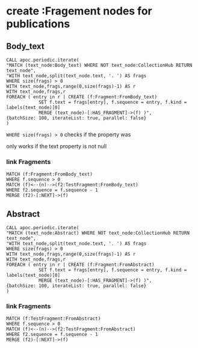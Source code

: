 # create :Fragement nodes for publications

## Body_text
```
CALL apoc.periodic.iterate(
"MATCH (text_node:Body_text) WHERE NOT text_node:CollectionHub RETURN text_node",
"WITH text_node,split(text_node.text, '. ') AS frags
WHERE size(frags) > 0
WITH text_node,frags,range(0,size(frags)-1) AS r
WITH text_node,frags,r
FOREACH ( entry in r | CREATE (f:Fragment:FromBody_text) 
			SET f.text = frags[entry], f.sequence = entry, f.kind = labels(text_node)[0]
			MERGE (text_node)-[:HAS_FRAGMENT]->(f) )",
{batchSize: 100, iterateList: true, parallel: false}
)
```

`WHERE size(frags) > 0` checks if the property was 
 
 only works if the text property is not null

### link Fragments
```
MATCH (f:Fragment:FromBody_text) 
WHERE f.sequence > 0
MATCH (f)<--(n)-->(f2:TestFragment:FromBody_text)
WHERE f2.sequence = f.sequence - 1
MERGE (f2)-[:NEXT]->(f)
```


## Abstract
```
CALL apoc.periodic.iterate(
"MATCH (text_node:Abstract) WHERE NOT text_node:CollectionHub RETURN text_node",
"WITH text_node,split(text_node.text, '. ') AS frags
WHERE size(frags) > 0
WITH text_node,frags,range(0,size(frags)-1) AS r
WITH text_node,frags,r
FOREACH ( entry in r | CREATE (f:Fragment:FromAbstract) 
			SET f.text = frags[entry], f.sequence = entry, f.kind = labels(text_node)[0]
			MERGE (text_node)-[:HAS_FRAGMENT]->(f) )",
{batchSize: 100, iterateList: true, parallel: false}
)
```

### link Fragments
```
MATCH (f:TestFragment:FromAbstract) 
WHERE f.sequence > 0
MATCH (f)<--(n)-->(f2:TestFragment:FromAbstract)
WHERE f2.sequence = f.sequence - 1
MERGE (f2)-[:NEXT]->(f)
```
